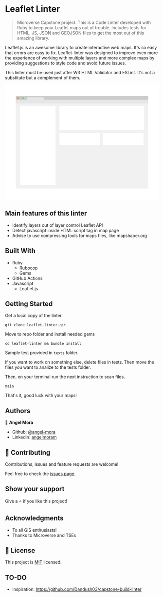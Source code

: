 # Leaflet Linter

> Microverse Capstone project. This is a Code Linter developed with Ruby to keep your Leaflet maps out of trouble. Includes tests for HTML, JS, JSON and GEOJSON files to get the most out of this amazing library.

Leaflet.js is an awesome library to create interactive web maps. It's so easy that errors are easy to fix. Leaflet-linter was designed to improve even more the experience of working with multiple layers and more complex maps by providing suggestions to style code and avoid future issues.

This linter must be used just after W3 HTML Validator and ESLint. It's not a substitute but a complement of them.

![Leaflet Linter in action](./app_screenshot.png)

## Main features of this linter

- Identify layers out of layer control Leaflet API
- Detect javascript inside HTML script tag in map page
- Advise to use compressing tools for maps files, like mapshaper.org

## Built With

- Ruby
    - Rubocop
    - Gems
- GitHub Actions
- Javascript
    - Leaflet.js

## Getting Started

Get a local copy of the linter.

```
git clone leaflet-linter.git
```

Move to repo folder and install needed gems

```
cd leaflet-linter && bundle install
```

Sample test provided in ```tests``` folder.

If you want to work on something else, delete files in tests. Then move the files you want to analize to the tests folder.

Then, on your terminal run the next instruction to scan files.

```
main
```

That's it, good luck with your maps!

## Authors

👤 **Angel Mora**

- Github: [@angel-mora](https://github.com/angel-mora)
- Linkedin: [angelmoram](https://linkedin.com/angelmoram)

## 🤝 Contributing

Contributions, issues and feature requests are welcome!

Feel free to check the [issues page](issues/).

## Show your support

Give a ⭐️ if you like this project!

## Acknowledgments

- To all GIS enthusiasts!
- Thanks to Microverse and TSEs

## 📝 License

This project is [MIT](lic.url) licensed.

## TO-DO

- Inspiration: https://github.com/Dandush03/capstone-build-linter